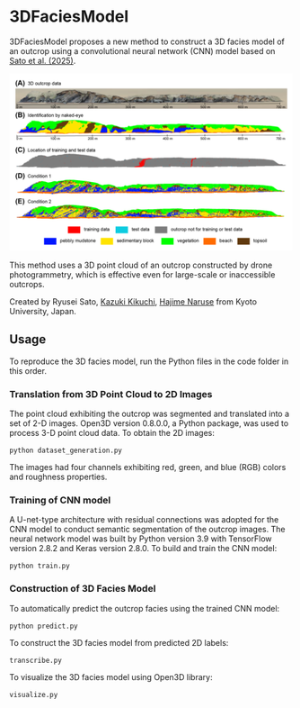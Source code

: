 # 3DFaciesModel

3DFaciesModel proposes a new method to construct a 3D facies model of an outcrop using a convolutional neural network (CNN) model based on <a href="" target="_blank">Sato et al. (2025)</a>.

![](https://github.com/sugar-ryusei/3DFaciesModel/blob/main/figure/facies_models.png)

This method uses a 3D point cloud of an outcrop constructed by drone photogrammetry, which is effective even for large-scale or inaccessible outcrops.

Created by Ryusei Sato, <a href="https://researchmap.jp/k_kikuchi1020" target="_blank">Kazuki Kikuchi</a>, <a href=https://turbidite.secret.jp/>Hajime Naruse</a> from Kyoto University, Japan.


## Usage

To reproduce the 3D facies model, run the Python files in the code folder in this order.

### Translation from 3D Point Cloud to 2D Images
The point cloud exhibiting the outcrop was segmented and translated into a set of 2-D images.
Open3D version 0.8.0.0, a Python package, was used to process 3-D point cloud data.
To obtain the 2D images:

    python dataset_generation.py

The images had four channels exhibiting red, green, and blue (RGB) colors and roughness properties.

### Training of CNN model
A U-net-type architecture with residual connections was adopted for the CNN model to conduct semantic segmentation of the outcrop images.
The neural network model was built by Python version 3.9 with TensorFlow version 2.8.2 and Keras version 2.8.0.
To build and train the CNN model:

    python train.py

### Construction of 3D Facies Model
To automatically predict the outcrop facies using the trained CNN model:

    python predict.py

To construct the 3D facies model from predicted 2D labels:

    transcribe.py

To visualize the 3D facies model using Open3D library:

    visualize.py
